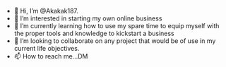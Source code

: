 - 👋 Hi, I’m @Akakak187. 
- 👀 I’m interested in starting my own online business 
- 🌱 I’m currently learning how to use my spare time to equip myself with the proper tools and knowledge to kickstart a business
- 💞️ I’m looking to collaborate on any project that would be of use in my current life objectives.
- 📫 How to reach me...DM
